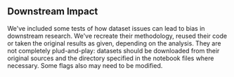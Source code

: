 ## Downstream Impact

We've included some tests of how dataset issues can lead to bias in downstream research. We've recreate their methodology, reused their code or taken the original results as given, depending on the analysis. They are not completely plud-and-play: datasets should be downloaded from their original sources and the directory specified in the notebook files where necessary. Some flags also may need to be modified.
